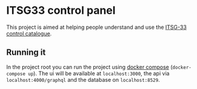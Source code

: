 # ITSG33 control panel

This project is aimed at helping people understand and use the [ITSG-33 control catalogue](https://www.cyber.gc.ca/en/guidance/annex-3a-security-control-catalogue-itsg-33).

## Running it

In the project root you can run the project using [docker compose](https://docs.docker.com/compose/) (`docker-compose up`).
The ui will be available at `localhost:3000`, the api via `localhost:4000/graphql` and the database on `localhost:8529`.
